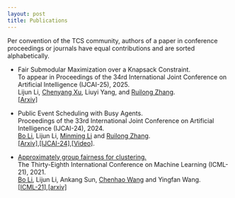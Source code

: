 ```yaml
---
layout: post
title: Publications
---
```

Per convention of the TCS community, authors of a paper in conference proceedings or journals have equal contributions and are sorted alphabetically.

- Fair Submodular Maximization over a Knapsack Constraint.\
  To appear in Proceedings of the 34rd International Joint Conference on Artificial Intelligence (IJCAI-25), 2025.\
  Lijun Li, [Chenyang Xu](https://chenyang-1995.github.io/), Liuyi Yang, and [Ruilong Zhang](https://ruilong-zhang.github.io/).\
  [\[Arxiv\]](https://arxiv.org/pdf/2505.12126)

- Public Event Scheduling with Busy Agents.\
  Proceedings of the 33rd International Joint Conference on Artificial Intelligence (IJCAI-24), 2024.\
  [Bo Li](https://www4.comp.polyu.edu.hk/~bo2li/), Lijun Li, [Minming Li](https://www.cs.cityu.edu.hk/~minmli/) and [Ruilong Zhang](https://ruilong-zhang.github.io/).\
  [\[Arxiv\]](https://arxiv.org/pdf/2404.11879),[\[IJCAI-24\]](https://arxiv.org/pdf/2404.11879),[\[Video\]](https://cityu.zoom.us/rec/share/K3T_alEyWfRhTotRBRYEHA1v_xG0QnJAaGE_RHGqqETooHLwMoiED8TLeTH3CGok.EK5fzD5zUDHi_5dF?startTime=1728613412000).
  

- [Approximately group fairness for clustering.](http://proceedings.mlr.press/v139/li21j/li21j.pdf)\
  The Thirty-Eighth International Conference on Machine Learning (ICML-21), 2021.\
  [Bo Li](https://www4.comp.polyu.edu.hk/~bo2li/), Lijun Li, Ankang Sun, [Chenhao Wang](https://chenhwang4.github.io/homepage/) and Yingfan Wang.\
  [\[ICML-21\]](http://proceedings.mlr.press/v139/li21j/li21j.pdf),[\[arxiv\]](https://arxiv.org/pdf/2203.17146)


